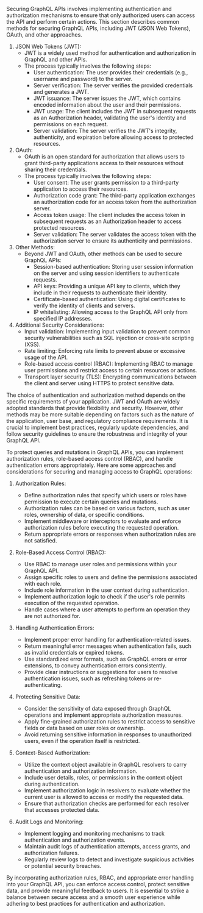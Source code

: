 Securing GraphQL APIs involves implementing authentication and authorization mechanisms to ensure that only authorized users can access the API and perform certain actions. This section describes common methods for securing GraphQL APIs, including JWT (JSON Web Tokens), OAuth, and other approaches.

1. JSON Web Tokens (JWT):
    - JWT is a widely used method for authentication and authorization in GraphQL and other APIs.
    - The process typically involves the following steps:
        - User authentication: The user provides their credentials (e.g., username and password) to the server.
        - Server verification: The server verifies the provided credentials and generates a JWT.
        - JWT issuance: The server issues the JWT, which contains encoded information about the user and their permissions.
        - JWT usage: The client includes the JWT in subsequent requests as an Authorization header, validating the user's identity and permissions on each request.
        - Server validation: The server verifies the JWT's integrity, authenticity, and expiration before allowing access to protected resources.
2. OAuth:
    - OAuth is an open standard for authorization that allows users to grant third-party applications access to their resources without sharing their credentials.
    - The process typically involves the following steps:
        - User consent: The user grants permission to a third-party application to access their resources.
        - Authorization code grant: The third-party application exchanges an authorization code for an access token from the authorization server.
        - Access token usage: The client includes the access token in subsequent requests as an Authorization header to access protected resources.
        - Server validation: The server validates the access token with the authorization server to ensure its authenticity and permissions.
3. Other Methods:
    - Beyond JWT and OAuth, other methods can be used to secure GraphQL APIs:
        - Session-based authentication: Storing user session information on the server and using session identifiers to authenticate requests.
        - API keys: Providing a unique API key to clients, which they include in their requests to authenticate their identity.
        - Certificate-based authentication: Using digital certificates to verify the identity of clients and servers.
        - IP whitelisting: Allowing access to the GraphQL API only from specified IP addresses.
4. Additional Security Considerations:
    - Input validation: Implementing input validation to prevent common security vulnerabilities such as SQL injection or cross-site scripting (XSS).
    - Rate limiting: Enforcing rate limits to prevent abuse or excessive usage of the API.
    - Role-based access control (RBAC): Implementing RBAC to manage user permissions and restrict access to certain resources or actions.
    - Transport layer security (TLS): Encrypting communications between the client and server using HTTPS to protect sensitive data.

The choice of authentication and authorization method depends on the specific requirements of your application. JWT and OAuth are widely adopted standards that provide flexibility and security. However, other methods may be more suitable depending on factors such as the nature of the application, user base, and regulatory compliance requirements. It is crucial to implement best practices, regularly update dependencies, and follow security guidelines to ensure the robustness and integrity of your GraphQL API.

To protect queries and mutations in GraphQL APIs, you can implement authorization rules, role-based access control (RBAC), and handle authentication errors appropriately. Here are some approaches and considerations for securing and managing access to GraphQL operations:

1. Authorization Rules:
    
    - Define authorization rules that specify which users or roles have permission to execute certain queries and mutations.
    - Authorization rules can be based on various factors, such as user roles, ownership of data, or specific conditions.
    - Implement middleware or interceptors to evaluate and enforce authorization rules before executing the requested operation.
    - Return appropriate errors or responses when authorization rules are not satisfied.
2. Role-Based Access Control (RBAC):
    
    - Use RBAC to manage user roles and permissions within your GraphQL API.
    - Assign specific roles to users and define the permissions associated with each role.
    - Include role information in the user context during authentication.
    - Implement authorization logic to check if the user's role permits execution of the requested operation.
    - Handle cases where a user attempts to perform an operation they are not authorized for.
3. Handling Authentication Errors:
    
    - Implement proper error handling for authentication-related issues.
    - Return meaningful error messages when authentication fails, such as invalid credentials or expired tokens.
    - Use standardized error formats, such as GraphQL errors or error extensions, to convey authentication errors consistently.
    - Provide clear instructions or suggestions for users to resolve authentication issues, such as refreshing tokens or re-authenticating.
4. Protecting Sensitive Data:
    
    - Consider the sensitivity of data exposed through GraphQL operations and implement appropriate authorization measures.
    - Apply fine-grained authorization rules to restrict access to sensitive fields or data based on user roles or ownership.
    - Avoid returning sensitive information in responses to unauthorized users, even if the operation itself is restricted.
5. Context-Based Authorization:
    
    - Utilize the context object available in GraphQL resolvers to carry authentication and authorization information.
    - Include user details, roles, or permissions in the context object during authentication.
    - Implement authorization logic in resolvers to evaluate whether the current user is allowed to access or modify the requested data.
    - Ensure that authorization checks are performed for each resolver that accesses protected data.
6. Audit Logs and Monitoring:
    
    - Implement logging and monitoring mechanisms to track authentication and authorization events.
    - Maintain audit logs of authentication attempts, access grants, and authorization failures.
    - Regularly review logs to detect and investigate suspicious activities or potential security breaches.

By incorporating authorization rules, RBAC, and appropriate error handling into your GraphQL API, you can enforce access control, protect sensitive data, and provide meaningful feedback to users. It is essential to strike a balance between secure access and a smooth user experience while adhering to best practices for authentication and authorization.